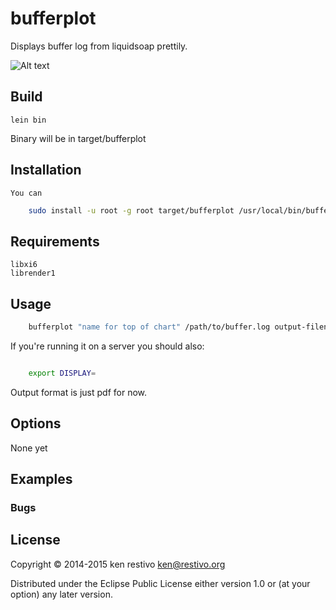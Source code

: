# bufferplot

Displays buffer log from liquidsoap prettily.

![Alt text](http://storage.restivo.org/images/buffer-small.jpg "Example")

## Build

	lein bin

Binary will be in target/bufferplot


## Installation
	You can
```sh
	sudo install -u root -g root target/bufferplot /usr/local/bin/bufferplot
```

## Requirements

	libxi6
	librender1


## Usage

```sh
	bufferplot "name for top of chart" /path/to/buffer.log output-filename.pdf
```

If you're running it on a server you should also:

```sh

	export DISPLAY=

```

Output format is just pdf for now.

## Options

None yet

## Examples



### Bugs


## License

Copyright © 2014-2015 ken restivo <ken@restivo.org>

Distributed under the Eclipse Public License either version 1.0 or (at
your option) any later version.

